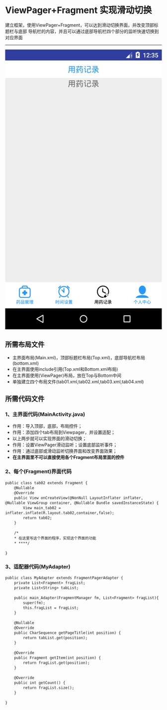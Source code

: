 # ViewPager+Fragment 实现滑动切换

建立框架，使用ViewPager+Fragment，可以达到滑动切换界面，并改变顶部标题栏与底部
导航栏的内容，并且可以通过底部导航栏四个部分的监听快速切换到对应界面

-----
![Picture1](/Modle/Pictures/Picture1.png)

## 所需布局文件

- 主界面布局(Main.xml)，顶部标题栏布局(Top.xml)，底部导航栏布局(bottom.xml)
- 在主界面使用include引用(Top.xml和Bottom.xml布局)
- 在主界面使用(ViewPager)布局，放在Top与Bottom中间
- 单独建立四个布局文件(tab01.xml,tab02.xml,tab03.xml,tab04.xml)

## 所需代码文件

### 1、主界面代码(MainActivity.java)

- 作用：导入顶部，底部，布局控件；
- 作用：添加四个tab布局到Viewpager，并设置适配；
- 以上两步就可以实现界面的滑动切换；
- 作用：设置ViewPager滑动监听；设置底部监听事件；
- 作用：通过底部或滑动监听切换界面和改变界面效果；
- **在主界面里不可以直接使用各个Fragment布局里面的控件**

### 2、每个(Fragment)界面代码

    public class tab02 extends Fragment {
        @Nullable
        @Override
        public View onCreateView(@NonNull LayoutInflater inflater, @Nullable ViewGroup container, @Nullable Bundle savedInstanceState) {
            View main_tab02 = inflater.inflate(R.layout.tab02,container,false);
            return tab02;
        }

        /*
        * 在这里写这个界面的程序，实现这个界面的功能
        * ****/

    }



### 3、适配器代码(MyAdapter)

    public class MyAdapter extends FragmentPagerAdapter {
        private List<Fragment> fragList;
        private List<String> tabList;

        public main_Adapter(FragmentManager fm, List<Fragment> fragList){
            super(fm);
            this.fragList = fragList;
        }

        @Nullable
        @Override
        public CharSequence getPageTitle(int position) {
            return tabList.get(position);
        }

        @Override
        public Fragment getItem(int position) {
            return fragList.get(position);
        }

        @Override
        public int getCount() {
            return fragList.size();
        }

    }
